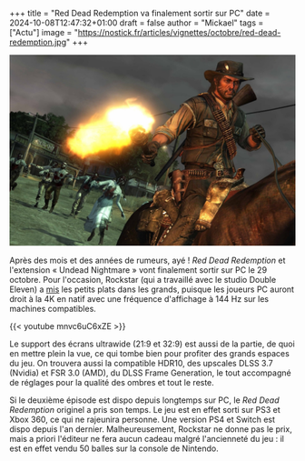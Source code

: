 +++
title = "Red Dead Redemption va finalement sortir sur PC"
date = 2024-10-08T12:47:32+01:00
draft = false
author = "Mickael"
tags = ["Actu"]
image = "https://nostick.fr/articles/vignettes/octobre/red-dead-redemption.jpg"
+++

![Red Dead Redemption](red-dead-redemption.jpg "")

Après des mois et des années de rumeurs, ayé ! *Red Dead Redemption* et l'extension « Undead Nightmare » vont finalement sortir sur PC le 29 octobre. Pour l'occasion, Rockstar (qui a travaillé avec le studio Double Eleven) a [mis](https://www.rockstargames.com/newswire/article/o3314a19koo147/red-dead-redemption-and-undead-nightmare-coming-to-pc-october-29) les petits plats dans les grands, puisque les joueurs PC auront droit à la 4K en natif avec une fréquence d'affichage à 144 Hz sur les machines compatibles.

{{< youtube mnvc6uC6xZE >}} 

Le support des écrans ultrawide (21:9 et 32:9) est aussi de la partie, de quoi en mettre plein la vue, ce qui tombe bien pour profiter des grands espaces du jeu. On trouvera aussi la compatible HDR10, des upscales DLSS 3.7 (Nvidia) et FSR 3.0 (AMD), du DLSS Frame Generation, le tout accompagné de réglages pour la qualité des ombres et tout le reste.

Si le deuxième épisode est dispo depuis longtemps sur PC, le *Red Dead Redemption* originel a pris son temps. Le jeu est en effet sorti sur PS3 et Xbox 360, ce qui ne rajeunira personne. Une version PS4 et Switch est dispo depuis l'an dernier. Malheureusement, Rockstar ne donne pas le prix, mais a priori l'éditeur ne fera aucun cadeau malgré l'ancienneté du jeu : il est en effet vendu 50 balles sur la console de Nintendo.